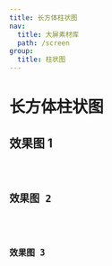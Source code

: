 ```yaml
---
title: 长方体柱状图
nav:
  title: 大屏素材库
  path: /screen
group:
  title: 柱状图
---
```


# 长方体柱状图

## 效果图 1

<code src="../../../example/CuboidBarDemo/demo1.tsx" background="#040727">

## 效果图 2

<code src="../../../example/CuboidBarDemo/demo2.tsx" background="#040727">

## 效果图 3

<code src="../../../example/CuboidBarDemo/demo3.tsx" background="#040727">
